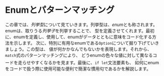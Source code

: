<!--
# Enums and Pattern Matching
-->

# Enumとパターンマッチング

<!--
イーナムとカタカナで表記するのも変なので、Enumという表記で統一します
-->

<!--
In this chapter, we’ll look at *enumerations*, also referred to as *enums*.
Enums allow you to define a type by enumerating its possible *variants*. First
we’ll define and use an enum to show how an enum can encode meaning along with
data. Next, we’ll explore a particularly useful enum, called `Option`, which
expresses that a value can be either something or nothing. Then we’ll look at
how pattern matching in the `match` expression makes it easy to run different
code for different values of an enum. Finally, we’ll cover how the `if let`
construct is another convenient and concise idiom available to handle enums in
your code.
-->

この章では、*列挙型*について見ていきます。列挙型は、*enum*とも称されます。enumは、取りうる*列挙子*を列挙することで、
型を定義させてくれます。最初に、enumを定義し、使用して、enumがデータとともに意味をコード化する方法を示します。
次に、特別に有用なenumである`Option`について掘り下げていきましょう。この型は、
値が何かかなんでもないかを表現します。それから、`match`式のパターンマッチングにより、
どうenumの色々な値に対して異なるコードを走らせやすくなるかを見ます。最後に、`if let`文法要素も、
<ruby>如何<rp>(</rp><rt>いか</rt><rp>)</rp></ruby>にenumをコードで扱う際に使用可能な便利で簡潔な慣用句であるかを解説します。
